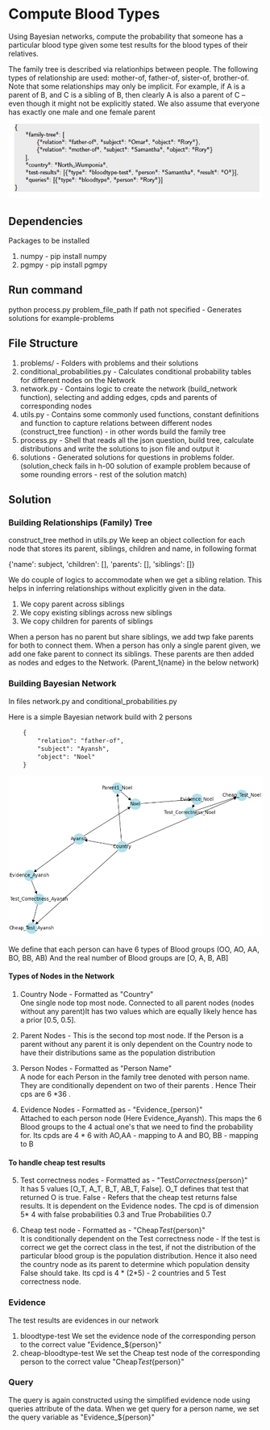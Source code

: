 # Compute Blood Types

Using Bayesian networks, compute the probability that someone has a particular blood type
given some test results for the blood types of their relatives.

The family tree is described via relationhips between people. The
following types of relationship are used: mother-of, father-of, sister-of, brother-of. Note that
some relationships may only be implicit. For example, if A is a parent of B, and C is a
sibling of B, then clearly A is also a parent of C – even though it might not be explicitly
stated. We also assume that everyone has exactly one male and one female parent
![Alt text](payload.jpg)

## Dependencies

Packages to be installed

1. numpy - pip install numpy
2. pgmpy - pip install pgmpy

## Run command

python process.py problem_file_path
If path not specified - Generates solutions for example-problems

## File Structure

1. problems/ - Folders with problems and their solutions
2. conditional_probabilities.py - Calculates conditional probability tables for different nodes on the Network
3. network.py - Contains logic to create the network (build_network function), selecting and adding edges, cpds and parents of corresponding nodes
4. utils.py - Contains some commonly used functions, constant definitions and function to capture relations between different nodes (construct_tree function) - in other words build the family tree
5. process.py - Shell that reads all the json question, build tree, calculate distributions and write the solutions to json file and output it
6. solutions - Generated solutions for questions in problems folder. (solution_check fails in h-00 solution of example problem because of some rounding errors - rest of the solution match)

## Solution

### Building Relationships (Family) Tree

construct_tree method in utils.py
We keep an object collection for each node that stores its parent, siblings, children and name, in following format

{'name': subject, 'children': [], 'parents': [], 'siblings': []}

We do couple of logics to accommodate when we get a sibling relation.
This helps in inferring relationships without explicitly given in the data.

1. We copy parent across siblings
2. We copy existing siblings across new siblings
3. We copy children for parents of siblings

When a person has no parent but share siblings, we add twp fake parents for both to connect them.
When a person has only a single parent given, we add one fake parent to connect its siblings.
These parents are then added as nodes and edges to the Network. (Parent_1{name} in the below network)

### Building Bayesian Network

In files network.py and conditional_probabilities.py

Here is a simple Bayesian network build with 2 persons <br/>

        {
            "relation": "father-of",
            "subject": "Ayansh",
            "object": "Noel"
        }

![Alt text](simple_tree.png)

We define that each person can have 6 types of Blood groups (OO, AO, AA, BO, BB, AB)
And the real number of Blood groups are [O, A, B, AB]

#### Types of Nodes in the Network

1. Country Node - Formatted as "Country" <br/>
   One single node top most node. Connected to all parent nodes (nodes without any parent)It has two values which are equally likely hence has a prior [0.5, 0.5].

2. Parent Nodes - This is the second top most node.
   If the Person is a parent without any parent it is only dependent on the Country node to have their distributions same as the population distribution

3. Person Nodes - Formatted as "Person Name"<br/>
   A node for each Person in the family tree denoted with person name. They are conditionally dependent on two of their parents . Hence Their cps are 6 \*36 .

4. Evidence Nodes - Formatted as - "Evidence\_{person}"<br/>
   Attached to each person node (Here Evidence_Ayansh). This maps the 6 Blood groups to the 4 actual one's that we need to find the probability for. Its cpds are 4 \* 6 with AO,AA - mapping to A and BO, BB - mapping to B

#### To handle cheap test results

5. Test correctness nodes - Formatted as - "Test*Correctness*{person}" <br/>
   It has 5 values [O_T, A_T, B_T, AB_T, False]. O_T defines that test that returned O is true. False - Refers that the cheap test returns false results. It is dependent on the Evidence nodes. The cpd is of dimension 5\* 4 with false probabilities 0.3 and True Probabilities 0.7

6. Cheap test node - Formatted as - "Cheap*Test*{person}" <br/>
   It is conditionally dependent on the Test correctness node - If the test is correct we get the correct class in the test, if not the distribution of the particular blood group is the population distribution. Hence it also need the country node as its parent to determine which population density False should take. Its cpd is 4 * (2*5) - 2 countries and 5 Test correctness node.

### Evidence

The test results are evidences in our network

1. bloodtype-test
   We set the evidence node of the corresponding person to the correct value "Evidence\_${person}"
2. cheap-bloodtype-test
   We set the Cheap test node of the corresponding person to the correct value "Cheap*Test*{person}"

### Query

The query is again constructed using the simplified evidence node using queries attribute of the data.
When we get query for a person name, we set the query variable as "Evidence\_${person}"
